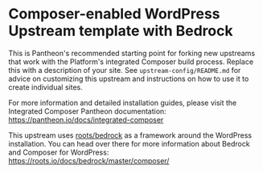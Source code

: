 # Composer-enabled WordPress Upstream template with Bedrock

This is Pantheon's recommended starting point for forking new upstreams that work with the Platform's integrated Composer build process. Replace this with a description of your site. See `upstream-config/README.md` for advice on customizing this upstream and instructions on how to use it to create individual sites.

For more information and detailed installation guides, please visit the Integrated Composer Pantheon documentation: https://pantheon.io/docs/integrated-composer

This upstream uses [roots/bedrock](https://github.com/roots/bedrock) as a framework around the WordPress installation. You can head over there for more information about Bedrock and Composer for WordPress: https://roots.io/docs/bedrock/master/composer/